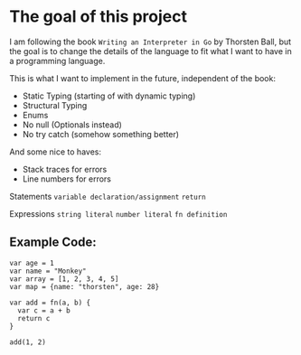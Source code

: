 # The goal of this project

I am following the book `Writing an Interpreter in Go` by Thorsten Ball, but the goal is to change the details of the language to fit what I want to have in a programming language.

This is what I want to implement in the future, independent of the book:

- Static Typing (starting of with dynamic typing)
- Structural Typing
- Enums
- No null (Optionals instead)
- No try catch (somehow something better)

And some nice to haves:

- Stack traces for errors
- Line numbers for errors

Statements
`variable declaration/assignment`
`return`

Expressions
`string literal`
`number literal`
`fn definition`

## Example Code:
```
var age = 1
var name = "Monkey"
var array = [1, 2, 3, 4, 5]
var map = {name: "thorsten", age: 28}

var add = fn(a, b) {
  var c = a + b
  return c
}

add(1, 2)
```